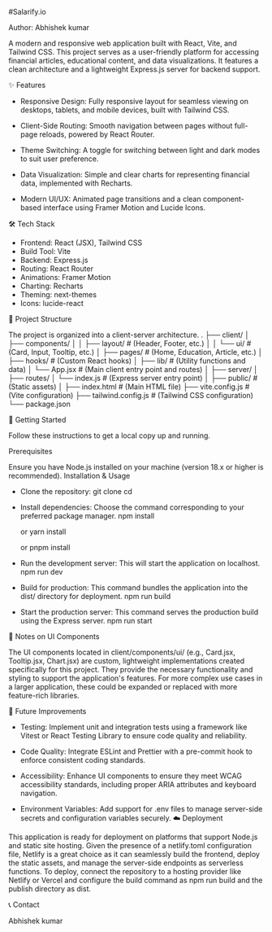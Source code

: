 #Salarify.io

Author: Abhishek kumar

A modern and responsive web application built with React, Vite, and Tailwind CSS. This project serves as a user-friendly platform for accessing financial articles, educational content, and data visualizations. It features a clean architecture and a lightweight Express.js server for backend support.

✨ Features

 * Responsive Design: Fully responsive layout for seamless viewing on desktops, tablets, and mobile devices, built with Tailwind CSS.

 * Client-Side Routing: Smooth navigation between pages without full-page reloads, powered by React Router.

 * Theme Switching: A toggle for switching between light and dark modes to suit user preference.

 * Data Visualization: Simple and clear charts for representing financial data, implemented with Recharts.

 * Modern UI/UX: Animated page transitions and a clean component-based interface using Framer Motion and Lucide Icons.

🛠️ Tech Stack

 * Frontend: React (JSX), Tailwind CSS
 * Build Tool: Vite
 * Backend: Express.js
 * Routing: React Router
 * Animations: Framer Motion
 * Charting: Recharts
 * Theming: next-themes
 * Icons: lucide-react

📂 Project Structure

The project is organized into a client-server architecture.
.
├── client/
│   ├── components/
│   │   ├── layout/         # (Header, Footer, etc.)
│   │   └── ui/             # (Card, Input, Tooltip, etc.)
│   ├── pages/              # (Home, Education, Article, etc.)
│   ├── hooks/              # (Custom React hooks)
│   ├── lib/                # (Utility functions and data)
│   └── App.jsx             # (Main client entry point and routes)
│
├── server/
│   ├── routes/
│   └── index.js            # (Express server entry point)
│
├── public/                 # (Static assets)
│
├── index.html              # (Main HTML file)
├── vite.config.js          # (Vite configuration)
├── tailwind.config.js      # (Tailwind CSS configuration)
└── package.json

🚀 Getting Started

Follow these instructions to get a local copy up and running.

Prerequisites

Ensure you have Node.js installed on your machine (version 18.x or higher is recommended).
Installation & Usage
 * Clone the repository:
   git clone <your-repository-url>
cd <repository-directory>

 * Install dependencies:
   Choose the command corresponding to your preferred package manager.
   npm install

   or
   yarn install

   or
   pnpm install

 * Run the development server:
   This will start the application on localhost.
   npm run dev

 * Build for production:
   This command bundles the application into the dist/ directory for deployment.
   npm run build

 * Start the production server:
   This command serves the production build using the Express server.
   npm run start

📝 Notes on UI Components

The UI components located in client/components/ui/ (e.g., Card.jsx, Tooltip.jsx, Chart.jsx) are custom, lightweight implementations created specifically for this project. They provide the necessary functionality and styling to support the application's features. For more complex use cases in a larger application, these could be expanded or replaced with more feature-rich libraries.

🔮 Future Improvements
 * Testing: Implement unit and integration tests using a framework like Vitest or React Testing Library to ensure code quality and reliability.

 * Code Quality: Integrate ESLint and Prettier with a pre-commit hook to enforce consistent coding standards.

 * Accessibility: Enhance UI components to ensure they meet WCAG accessibility standards, including proper ARIA attributes and keyboard navigation.

 * Environment Variables: Add support for .env files to manage server-side secrets and configuration variables securely.
☁️ Deployment

This application is ready for deployment on platforms that support Node.js and static site hosting. Given the presence of a netlify.toml configuration file, Netlify is a great choice as it can seamlessly build the frontend, deploy the static assets, and manage the server-side endpoints as serverless functions.
To deploy, connect the repository to a hosting provider like Netlify or Vercel and configure the build command as npm run build and the publish directory as dist.

📞 Contact

Abhishek kumar
